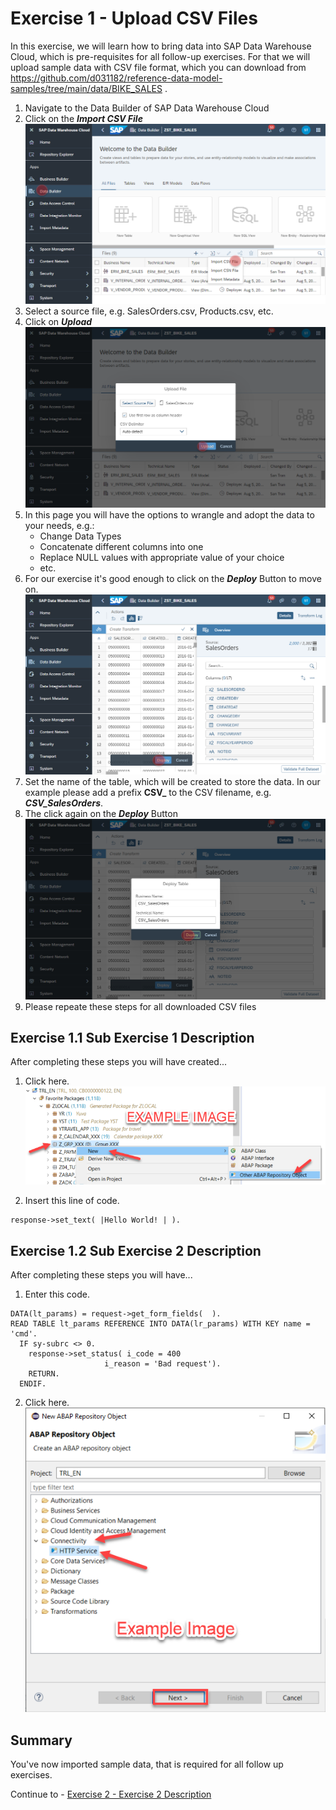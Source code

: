 # Exercise 1 - Upload CSV Files

In this exercise, we will learn how to bring data into SAP Data Warehouse Cloud, which is pre-requisites for all follow-up exercises. For that we will upload sample data with CSV file format, which you can download from https://github.com/d031182/reference-data-model-samples/tree/main/data/BIKE_SALES .

1. Navigate to the Data Builder of SAP Data Warehouse Cloud
2. Click on the <b><i>Import CSV File</i></b>
  ![Import CSV File](images/ImportCSVFile_2.png)
3. Select a source file, e.g. SalesOrders.csv, Products.csv, etc. 
4. Click on <b><i>Upload</i></b>
  ![Import CSV File](images/ImportCSVFile_3.png)
5. In this page you will have the options to wrangle and adopt the data to your needs, e.g.:
    - Change Data Types
    - Concatenate different columns into one
    - Replace NULL values with appropriate value of your choice
    - etc.
6. For our exercise it's good enough to click on the <b><i>Deploy</i></b> Button to move on.
  ![Import CSV File](images/ImportCSVFile_4.png)
7. Set the name of the table, which will be created to store the data. In our example please add a prefix <b>CSV_</b> to the CSV filename, e.g. <b><i>CSV_SalesOrders</i></b>.
8. The click again on the <b><i>Deploy</i></b> Button
  ![Import CSV File](images/ImportCSVFile_5.png)
8. Please repeate these steps for all downloaded CSV files 

## Exercise 1.1 Sub Exercise 1 Description

After completing these steps you will have created...

1. Click here.
<br>![](/exercises/ex1/images/01_01_0010.png)

2.	Insert this line of code.
```abap
response->set_text( |Hello World! | ). 
```



## Exercise 1.2 Sub Exercise 2 Description

After completing these steps you will have...

1.	Enter this code.
```abap
DATA(lt_params) = request->get_form_fields(  ).
READ TABLE lt_params REFERENCE INTO DATA(lr_params) WITH KEY name = 'cmd'.
  IF sy-subrc <> 0.
    response->set_status( i_code = 400
                     i_reason = 'Bad request').
    RETURN.
  ENDIF.

```

2.	Click here.
<br>![](/exercises/ex1/images/01_02_0010.png)


## Summary

You've now imported sample data, that is required for all follow up exercises.

Continue to - [Exercise 2 - Exercise 2 Description](../ex2/README.md)

